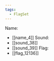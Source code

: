 ```yaml
---
tags:
  - FlagSet
---
```

Name:
- [[name_4]]
Sound:
- [[sound_38]]
- [[sound_39]]
Flag:
- [[flag_12136]]
